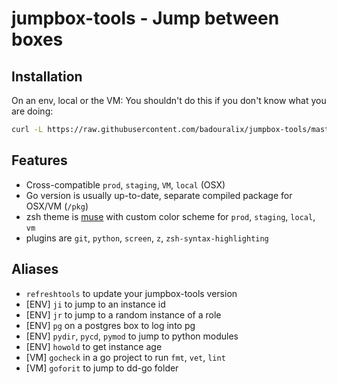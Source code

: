 
# jumpbox-tools - Jump between boxes

## Installation

On an env, local or the VM:
You shouldn't do this if you don't know what you are doing:

```bash
curl -L https://raw.githubusercontent.com/badouralix/jumpbox-tools/master/bootstrap.sh | sh
```

## Features

- Cross-compatible `prod`, `staging`, `VM`, `local` (OSX)
- Go version is usually up-to-date, separate compiled package for OSX/VM (`/pkg`)
- zsh theme is [muse](https://github.com/robbyrussell/oh-my-zsh/wiki/themes#muse) with custom color scheme for `prod`, `staging`, `local`, `vm`
- plugins are `git`, `python`, `screen`, `z`, `zsh-syntax-highlighting`

## Aliases

- `refreshtools` to update your jumpbox-tools version
- [ENV] `ji` to jump to an instance id
- [ENV] `jr` to jump to a random instance of a role
- [ENV] `pg` on a postgres box to log into pg
- [ENV] `pydir`, `pycd`, `pymod` to jump to python modules
- [ENV] `howold` to get instance age
- [VM] `gocheck` in a go project to run `fmt`, `vet`, `lint`
- [VM] `goforit` to jump to dd-go folder
